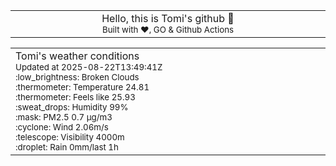 
<div align="center">
<table>
<tbody>
<td align="center">
<img width="2000" height="0"><br>
Hello, this is Tomi's github 👋<br>
<sup>Built with ❤️, GO & Github Actions</sup><br>
<img width="2000" height="0">
</td>
</tbody>
</table>
</div>
<table>
<tbody>
<td align="left">
<img width="2000" height="0"><br>
Tomi's weather conditions<br>
<sup>Updated at 2025-08-22T13:49:41Z</sup><br>
<sup>:low_brightness: Broken Clouds</sup><br>
<sup>:thermometer: Temperature 24.81 </sup><br>
<sup>:thermometer: Feels like 25.93</sup><br>
<sup>:sweat_drops: Humidity 99%</sup><br>
<sup>:mask: PM2.5 0.7 μg/m3</sup><br>
<sup>:cyclone: Wind 2.06m/s </sup><br>
<sup>:telescope: Visibility 4000m </sup><br>
<sup>:droplet: Rain 0mm/last 1h </sup><br>
<img width="2000" height="0">
</td>
<td align="left">
<img width="2000" height="0"><br>
<br>
<img width="2000" height="0">
</td>
</tbody>
</table>
</div>
    